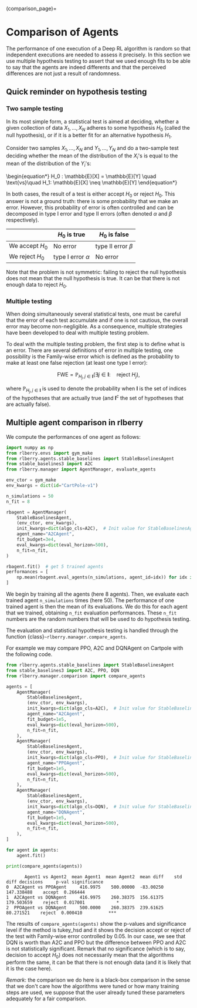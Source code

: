 (comparison_page)=

# Comparison of Agents

The performance of one execution of a Deep RL algorithm is random so that independent executions are needed to assess it precisely.
In this section we use multiple hypothesis testing to assert that we used enough fits to be able to say that the agents are indeed differents and that the perceived differences are not just a result of randomness.


## Quick reminder on hypothesis testing

### Two sample testing

In its most simple form, a statistical test is aimed at deciding, whether a given collection of data $X_1,\dots,X_N$ adheres to some hypothesis $H_0$ (called the null hypothesis), or if it is a better fit for an alternative hypothesis $H_1$.

Consider two samples $X_1,\dots,X_N$ and $Y_1,\dots,Y_N$ and do a two-sample test deciding whether the mean of the distribution of the $X_i$'s is equal to the mean of the distribution of the $Y_i$'s:

\begin{equation*}
H_0 : \mathbb{E}[X] = \mathbb{E}[Y] \quad \text{vs}\quad H_1: \mathbb{E}[X] \neq \mathbb{E}[Y]
\end{equation*}

In both cases, the result of a test is either accept $H_0$ or reject $H_0$. This answer is not a ground truth: there is some probability that we make an error. However, this  probability of error is often controlled and can be decomposed in type I error and type II errors (often denoted $\alpha$ and $\beta$ respectively).

<center>

|                 | $H_0$ is true         | $H_0$ is false        |
|-----------------|-----------------------|-----------------------|
| We accept $H_0$ | No error              | type II error $\beta$ |
| We reject $H_0$ | type I error $\alpha$ | No error              |

</center>

Note that the problem is not symmetric: failing to reject the null hypothesis does not mean that the null hypothesis is true.  It can be that there is not enough data to reject $H_0$.

### Multiple testing

When doing simultaneously several statistical tests, one must be careful that the error of each test accumulate and if one is not cautious, the overall error may become non-negligible. As a consequence, multiple strategies have been developed to deal with multiple testing problem.

To deal with the multiple testing problem, the first step is to define what is an error. There are several definitions of error in multiple testing, one possibility is the Family-wise error which is defined as the probability to make at least one false rejection (at least one type I error):

$$\mathrm{FWE} = \mathbb{P}_{H_j, j \in \textbf{I}}\left(\exists j \in \textbf{I}:\quad  \text{reject }H_j \right),$$

where $\mathbb{P}_{H_j, j \in \textbf{I}}$ is used to denote the probability when $\textbf{I}$ is the set of indices of the hypotheses that are actually true (and $\textbf{I}^c$ the set of hypotheses that are actually false).

## Multiple agent comparison in rlberry

We compute the performances of one agent as follows:

```python
import numpy as np
from rlberry.envs import gym_make
from rlberry.agents.stable_baselines import StableBaselinesAgent
from stable_baselines3 import A2C
from rlberry.manager import AgentManager, evaluate_agents

env_ctor = gym_make
env_kwargs = dict(id="CartPole-v1")

n_simulations = 50
n_fit = 8

rbagent = AgentManager(
    StableBaselinesAgent,
    (env_ctor, env_kwargs),
    init_kwargs=dict(algo_cls=A2C),  # Init value for StableBaselinesAgent
    agent_name="A2CAgent",
    fit_budget=3e4,
    eval_kwargs=dict(eval_horizon=500),
    n_fit=n_fit,
)

rbagent.fit()  # get 5 trained agents
performances = [
    np.mean(rbagent.eval_agents(n_simulations, agent_id=idx)) for idx in range(8)
]
```

We begin by training all the agents (here $8$ agents). Then, we evaluate each trained agent `n_simulations` times (here $50$). The performance of one trained agent is then the mean of its evaluations. We do this for each agent that we trained, obtaining `n_fit` evaluation performances. These `n_fit` numbers are the random numbers that will be used to do hypothesis testing.

The evaluation and statistical hypothesis testing is handled through the function {class}`~rlberry.manager.compare_agents`.

For example we may compare PPO, A2C and DQNAgent on Cartpole with the following code.

```python
from rlberry.agents.stable_baselines import StableBaselinesAgent
from stable_baselines3 import A2C, PPO, DQN
from rlberry.manager.comparison import compare_agents

agents = [
    AgentManager(
        StableBaselinesAgent,
        (env_ctor, env_kwargs),
        init_kwargs=dict(algo_cls=A2C),  # Init value for StableBaselinesAgent
        agent_name="A2CAgent",
        fit_budget=1e5,
        eval_kwargs=dict(eval_horizon=500),
        n_fit=n_fit,
    ),
    AgentManager(
        StableBaselinesAgent,
        (env_ctor, env_kwargs),
        init_kwargs=dict(algo_cls=PPO),  # Init value for StableBaselinesAgent
        agent_name="PPOAgent",
        fit_budget=1e5,
        eval_kwargs=dict(eval_horizon=500),
        n_fit=n_fit,
    ),
    AgentManager(
        StableBaselinesAgent,
        (env_ctor, env_kwargs),
        init_kwargs=dict(algo_cls=DQN),  # Init value for StableBaselinesAgent
        agent_name="DQNAgent",
        fit_budget=1e5,
        eval_kwargs=dict(eval_horizon=500),
        n_fit=n_fit,
    ),
]

for agent in agents:
    agent.fit()

print(compare_agents(agents))
```

```
       Agent1 vs Agent2  mean Agent1  mean Agent2  mean diff    std diff decisions     p-val significance
0  A2CAgent vs PPOAgent     416.9975    500.00000  -83.00250  147.338488    accept  0.266444
1  A2CAgent vs DQNAgent     416.9975    260.38375  156.61375  179.503659    reject  0.017001            *
2  PPOAgent vs DQNAgent     500.0000    260.38375  239.61625   80.271521    reject  0.000410          ***
```

The results of `compare_agents(agents)` show the p-values and significance level if the method is tukey_hsd and  it shows the decision accept or reject of the test with Family-wise error controlled by $0.05$. In our case, we see that DQN is worth than A2C and PPO but the difference between PPO and A2C is not statistically significant. Remark that no significance (which is to say, decision to accept $H_0$) does not necessarily mean that the algorithms perform the same, it can be that there is not enough data (and it is likely that it is the case here).

*Remark*: the comparison we do here is a black-box comparison in the sense that we don't care how the algorithms were tuned or how many training steps are used, we suppose that the user already tuned these parameters adequately for a fair comparison.
